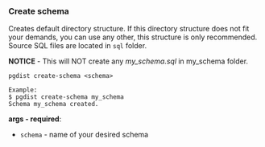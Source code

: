 ### Create schema

Creates default directory structure. If this directory structure does not fit your demands, you can use any other, this structure is only recommended.  
Source SQL files are located in `sql` folder.  

**NOTICE** - This will NOT create any *my_schema.sql* in my_schema folder.

```
pgdist create-schema <schema>

Example:
$ pgdist create-schema my_schema
Schema my_schema created.
```

**args - required**:

- `schema` - name of your desired schema
